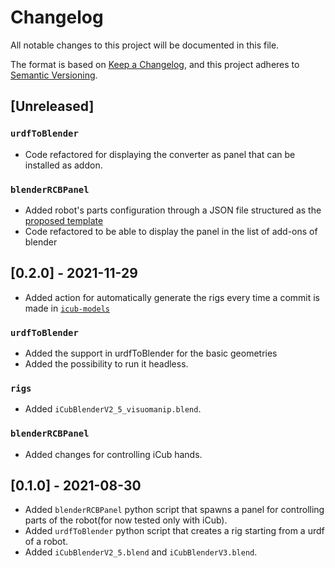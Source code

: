 # Changelog

All notable changes to this project will be documented in this file.

The format is based on [Keep a Changelog](https://keepachangelog.com/en/1.0.0/),
and this project adheres to [Semantic Versioning](https://semver.org/spec/v2.0.0.html).

## [Unreleased]

### `urdfToBlender`

- Code refactored for displaying the converter as panel that can be installed as addon.

### `blenderRCBPanel`

- Added robot's parts configuration through a JSON file structured as the [proposed template](https://github.com/robotology/blender-robotics-utils/blob/master/script/conf/parts.json)
- Code refactored to be able to display the panel in the list of add-ons of blender

## [0.2.0] - 2021-11-29
- Added action for automatically generate the rigs every time a commit
  is made in [`icub-models`](https://github.com/robotology/icub-models)

### `urdfToBlender`

- Added the support in urdfToBlender for the basic geometries
- Added the possibility to run it headless.

### `rigs`

- Added `iCubBlenderV2_5_visuomanip.blend`.

### `blenderRCBPanel`

- Added changes for controlling iCub hands.

## [0.1.0] - 2021-08-30

- Added `blenderRCBPanel` python script that spawns a panel for controlling parts of
  the robot(for now tested only with iCub).
- Added `urdfToBlender` python script that creates a rig starting from a urdf of a robot.
- Added `iCubBlenderV2_5.blend` and `iCubBlenderV3.blend`.
